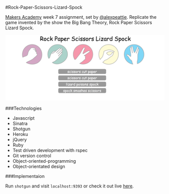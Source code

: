 #Rock-Paper-Scissors-Lizard-Spock

[Makers Academy](www.makersacademy.com) week 7 assignment, set by [@alexpeattie](https://github.com/alexpeattie). Replicate the game invented by the show the Big Bang Theory, Rock Paper Scissors Lizard Spock.

![alt text](https://raw.githubusercontent.com/RossHepburn/Rock-Paper-Scissors/master/RPSLS.png   "RPSLS")

###Technologies

* Javascript
* Sinatra
* Shotgun
* Heroku
* jQuery
* Ruby
* Test driven development with rspec
* Git version control
* Object-oriented-programming
* Object-orientated design

###Implementaion

Run `shotgun` and visit `localhost:9393` or check it out live [here](http://rpsls-jrlh.herokuapp.com/).
